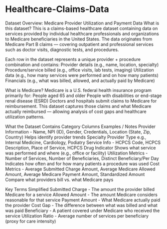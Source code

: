 # Healthcare-Claims-Data
Dataset Overview: Medicare Provider Utilization and Payment Data
What is this dataset?
This is a claims-based healthcare dataset containing data on services provided by individual healthcare professionals and organizations to Medicare beneficiaries in the United States. The data originates from Medicare Part B claims — covering outpatient and professional services such as doctor visits, diagnostic tests, and procedures.

Each row in the dataset represents a unique provider + procedure combination and contains:
Provider details (e.g., name, location, specialty)
Procedure/service billed (e.g., office visits, lab tests, imaging)
Utilization data (e.g., how many services were performed and on how many patients)
Financials (e.g., what was billed, allowed, and actually paid by Medicare)

What is Medicare?
Medicare is a U.S. federal health insurance program primarily for:
People aged 65 and older
People with disabilities or end-stage renal disease (ESRD)
Doctors and hospitals submit claims to Medicare for reimbursement. This dataset captures those claims and what Medicare actually reimbursed — allowing analysis of cost gaps and healthcare utilization patterns.

What the Dataset Contains
Category	Columns	Examples / Notes
Provider Information - Name, NPI (ID), Gender, Credentials, Location (State, Zip, Country)	Helps identify provider trends
Specialty	Provider Type	e.g., Internal Medicine, Cardiology, Podiatry
Service Info - HCPCS Code, HCPCS Description, Place of Service, HCPCS Drug Indicator	Shows what service was performed and where (e.g., office or facility)
Utilization Metrics - Number of Services, Number of Beneficiaries, Distinct Beneficiary/Per Day	Indicates how often and for how many patients a procedure was used
Cost Metrics - Average Submitted Charge Amount, Average Medicare Allowed Amount, Average Medicare Payment Amount, Standardized Amount	Compare what providers bill vs. what Medicare pays

Key Terms Simplified
Submitted Charge - The amount the provider billed Medicare for a service
Allowed Amount - The amount Medicare considers reasonable for that service
Payment Amount - What Medicare actually paid the provider
Cost Gap - The difference between what was billed and what was paid
Beneficiary - A patient covered under Medicare who received the service
Utilization Ratio - Average number of services per beneficiary (proxy for care intensity)

